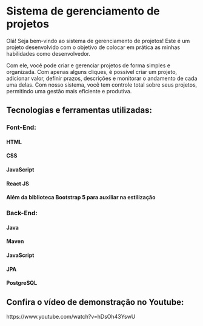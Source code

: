 <h1>Sistema de gerenciamento de projetos</h1>
<p>Olá! Seja bem-vindo ao sistema de gerenciamento de projetos! Este é um projeto desenvolvido com o objetivo de colocar em prática as minhas habilidades como desenvolvedor.</p>
<p>Com ele, você pode criar e gerenciar projetos de forma simples e organizada. Com apenas alguns cliques, é possível criar um projeto, adicionar valor, definir prazos, descrições e monitorar o andamento de cada uma delas. Com nosso sistema, você tem controle total sobre seus projetos, permitindo uma gestão mais eficiente e produtiva. </p>

<h2>Tecnologias e ferramentas utilizadas:</h2>
<h3>Font-End:</h3>
<h4>HTML</h4>
<h4>CSS</h4>
<h4>JavaScript</h4>
<h4>React JS</h4>
<h4>Além da biblioteca Bootstrap 5 para auxiliar na estilização</h4>
<h3>Back-End:</h3>
<h4>Java</h4>
<h4>Maven</h4>
<h4>JavaScript</h4>
<h4>JPA</h4>
<h4>PostgreSQL</h4>

<h2>Confira o vídeo de demonstração no Youtube:</h2>
https://www.youtube.com/watch?v=hDsOh43YswU
